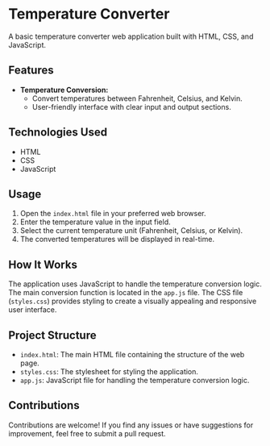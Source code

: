 # Temperature Converter

A basic temperature converter web application built with HTML, CSS, and JavaScript.

## Features

- **Temperature Conversion:**
  - Convert temperatures between Fahrenheit, Celsius, and Kelvin.
  - User-friendly interface with clear input and output sections.

## Technologies Used

- HTML
- CSS
- JavaScript

## Usage

1. Open the `index.html` file in your preferred web browser.
2. Enter the temperature value in the input field.
3. Select the current temperature unit (Fahrenheit, Celsius, or Kelvin).
4. The converted temperatures will be displayed in real-time.

## How It Works

The application uses JavaScript to handle the temperature conversion logic. The main conversion function is located in the `app.js` file. The CSS file (`styles.css`) provides styling to create a visually appealing and responsive user interface.

## Project Structure

- `index.html`: The main HTML file containing the structure of the web page.
- `styles.css`: The stylesheet for styling the application.
- `app.js`: JavaScript file for handling the temperature conversion logic.

## Contributions

Contributions are welcome! If you find any issues or have suggestions for improvement, feel free to submit a pull request.

